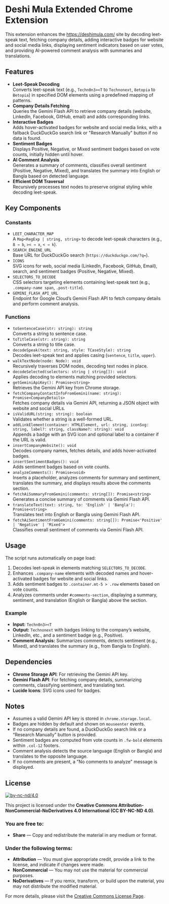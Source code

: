 # Deshi Mula Extended Chrome Extension

This extension enhances the https://deshimula.com/ site by decoding leet-speak text, fetching company details, adding interactive badges for website and social media links, displaying sentiment indicators based on user votes, and providing AI-powered comment analysis with summaries and translations.

## Features

- **Leet-Speak Decoding**  
  Converts leet-speak text (e.g., `Techn0n3><T` to `Technonext`, `8etopia` to `Betopia`) in specified DOM elements using a predefined mapping of patterns.
- **Company Details Fetching**  
  Queries the Gemini Flash API to retrieve company details (website, LinkedIn, Facebook, GitHub, email) and adds corresponding links.
- **Interactive Badges**  
  Adds hover-activated badges for website and social media links, with a fallback DuckDuckGo search link or "Research Manually" button if no data is found.
- **Sentiment Badges**  
  Displays Positive, Negative, or Mixed sentiment badges based on vote counts, initially hidden until hover.
- **AI Comment Analysis**  
  Generates a summary of comments, classifies overall sentiment (Positive, Negative, Mixed), and translates the summary into English or Bangla based on detected language.
- **Efficient DOM Traversal**  
  Recursively processes text nodes to preserve original styling while decoding leet-speak.

## Key Components

### Constants

- `LEET_CHARACTER_MAP`  
  A `Map<RegExp | string, string>` to decode leet-speak characters (e.g., `8 → b`, `>< → x`, `< → k`).
- `SEARCH_ENGINE_URL`  
  Base URL for DuckDuckGo search (`https://duckduckgo.com/?q=`).
- `ICONS`  
  SVG icons for web, social media (LinkedIn, Facebook, GitHub, Email), search, and sentiment badges (Positive, Negative, Mixed).
- `SELECTORS_TO_DECODE`  
  CSS selectors targeting elements containing leet-speak text (e.g., `.company-name span`, `.post-title`).
- `GEMINI_FLASH_API_URL`  
  Endpoint for Google Cloud’s Gemini Flash API to fetch company details and perform comment analysis.

### Functions

- `toSentenceCase(str: string): string`  
  Converts a string to sentence case.
- `toTitleCase(str: string): string`  
  Converts a string to title case.
- `decodeSpeak(text: string, style: TCaseStyle): string`  
  Decodes leet-speak text and applies casing (`sentence`, `title`, `upper`).
- `walkTextNode(node: Node): void`  
  Recursively traverses DOM nodes, decoding text nodes in place.
- `decodeSelected(selectors: string | string[]): void`  
  Applies decoding to elements matching provided selectors.
- `getGeminiApiKey(): Promise<string>`  
  Retrieves the Gemini API key from Chrome storage.
- `fetchCompanyContactInfoFromGemini(name: string): Promise<CompanyDetails>`  
  Fetches company details via Gemini API, returning a JSON object with website and social URLs.
- `isValidURL(string: string): boolean`  
  Validates whether a string is a well-formed URL.
- `addLinkElement(container: HTMLElement, url: string, iconSvg: string, label?: string, className?: string): void`  
  Appends a badge with an SVG icon and optional label to a container if the URL is valid.
- `insertCompanyWebsite(): void`  
  Decodes company names, fetches details, and adds hover-activated badges.
- `insertSentimentBadges(): void`  
  Adds sentiment badges based on vote counts.
- `analyzeComments(): Promise<void>`  
  Inserts a placeholder, analyzes comments for summary and sentiment, translates the summary, and displays results above the comments section.
- `fetchAiSummaryFromGemini(comments: string[]): Promise<string>`  
  Generates a concise summary of comments via Gemini Flash API.
- `translateText(text: string, to: 'English' | 'Bangla'): Promise<string>`  
  Translates text into English or Bangla using Gemini Flash API.
- `fetchAiSentimentFromGemini(comments: string[]): Promise<'Positive' | 'Negative' | 'Mixed'>`  
  Classifies overall sentiment of comments via Gemini Flash API.

## Usage

The script runs automatically on page load:

1. Decodes leet-speak in elements matching `SELECTORS_TO_DECODE`.
2. Enhances `.company-name` elements with decoded names and hover-activated badges for website and social links.
3. Adds sentiment badges to `.container.mt-5 > .row` elements based on vote counts.
4. Analyzes comments under `#comments-section`, displaying a summary, sentiment, and translation (English or Bangla) above the section.

### Example

- **Input:** `Techn0n3><T`
- **Output:** `Technonext` with badges linking to the company’s website, LinkedIn, etc., and a sentiment badge (e.g., Positive).
- **Comment Analysis:** Summarizes comments, detects sentiment (e.g., Mixed), and translates the summary (e.g., from Bangla to English).

## Dependencies

- **Chrome Storage API**: For retrieving the Gemini API key.
- **Gemini Flash API**: For fetching company details, summarizing comments, classifying sentiment, and translating text.
- **Lucide Icons**: SVG icons used for badges.

## Notes

- Assumes a valid Gemini API key is stored in `chrome.storage.local`.
- Badges are hidden by default and shown on `mouseenter` events.
- If no company details are found, a DuckDuckGo search link or a “Research Manually” button is provided.
- Sentiment badges are computed from vote counts in `.fw-bold` elements within `.col-12` footers.
- Comment analysis detects the source language (English or Bangla) and translates to the opposite language.
- If no comments are present, a "No comments to analyze" message is displayed.

## License

[![by-nc-nd/4.0](https://licensebuttons.net/l/by-nc-nd/4.0/88x31.png)](https://creativecommons.org/licenses/by-nc-nd/4.0/)

This project is licensed under the **Creative Commons Attribution-NonCommercial-NoDerivatives 4.0 International (CC BY-NC-ND 4.0)**.

### You are free to:

- **Share** — Copy and redistribute the material in any medium or format.

### Under the following terms:

- **Attribution** — You must give appropriate credit, provide a link to the license, and indicate if changes were made.
- **NonCommercial** — You may not use the material for commercial purposes.
- **NoDerivatives** — If you remix, transform, or build upon the material, you may not distribute the modified material.

For more details, please visit the [Creative Commons License Page](https://creativecommons.org/licenses/by-nc-nd/4.0/).
